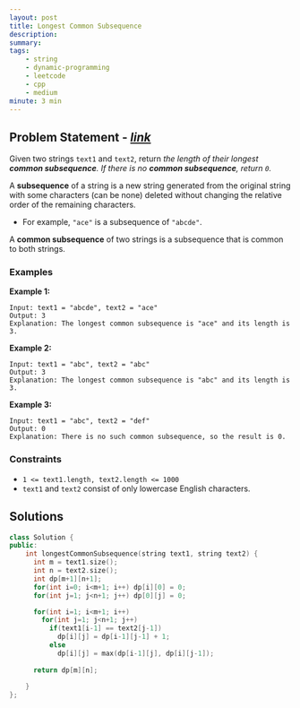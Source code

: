 ```yaml
---
layout: post
title: Longest Common Subsequence
description: 
summary:
tags:
    - string
    - dynamic-programming
    - leetcode
    - cpp
    - medium
minute: 3 min
---
```


## Problem Statement - [*link*](https://leetcode.com/problems/longest-common-subsequence/)
Given two strings `text1` and `text2`, return *the length of their longest **common subsequence**. If there is no **common subsequence**, return `0`.*

A **subsequence** of a string is a new string generated from the original string with some characters (can be none) deleted without changing the relative order of the remaining characters.

+ For example, `"ace"` is a subsequence of `"abcde"`.

A **common subsequence** of two strings is a subsequence that is common to both strings.

 

### Examples

**Example 1:**    
```
Input: text1 = "abcde", text2 = "ace" 
Output: 3  
Explanation: The longest common subsequence is "ace" and its length is 3.
```

**Example 2:**  
```
Input: text1 = "abc", text2 = "abc"
Output: 3
Explanation: The longest common subsequence is "abc" and its length is 3.
```

**Example 3:**  
```
Input: text1 = "abc", text2 = "def"
Output: 0
Explanation: There is no such common subsequence, so the result is 0.
```

### Constraints
+ `1 <= text1.length, text2.length <= 1000`
+ `text1` and `text2` consist of only lowercase English characters.

## Solutions

```cpp
class Solution {
public:
    int longestCommonSubsequence(string text1, string text2) {
      int m = text1.size();
      int n = text2.size();
      int dp[m+1][n+1];
      for(int i=0; i<m+1; i++) dp[i][0] = 0;      
      for(int j=1; j<n+1; j++) dp[0][j] = 0;

      for(int i=1; i<m+1; i++)
        for(int j=1; j<n+1; j++)
          if(text1[i-1] == text2[j-1])
            dp[i][j] = dp[i-1][j-1] + 1;
          else
            dp[i][j] = max(dp[i-1][j], dp[i][j-1]);
      
      return dp[m][n];
      
    }
};
```

